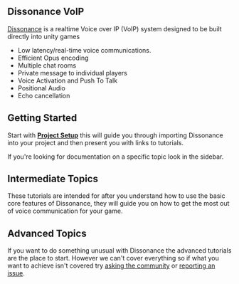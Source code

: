 ## Dissonance VoIP

[Dissonance](https://placeholder-software.co.uk/dissonance/) is a realtime Voice over IP (VoIP) system designed to be built directly into unity games

 - Low latency/real-time voice communications.
 - Efficient Opus encoding
 - Multiple chat rooms
 - Private message to individual players
 - Voice Activation and Push To Talk
 - Positional Audio
 - Echo cancellation
 
## Getting Started

Start with [**Project Setup**](Basics/Getting-Started.md) this will guide you through importing Dissonance into your project and then present you with links to tutorials.

If you're looking for documentation on a specific topic look in the sidebar.

## Intermediate Topics

These tutorials are intended for after you understand how to use the basic core features of Dissonance, they will guide you on how to get the most out of voice communication for your game.

## Advanced Topics

If you want to do something unusual with Dissonance the advanced tutorials are the place to start. However we can't cover everything so if what you want to achieve isn't covered try [asking the community](https://www.reddit.com/r/dissonance_voip) or [reporting an issue](https://github.com/Placeholder-Software/Dissonance).